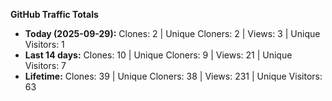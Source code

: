
**GitHub Traffic Totals**

- **Today (2025-09-29):** Clones: 2 | Unique Cloners: 2 | Views: 3 | Unique Visitors: 1
- **Last 14 days:** Clones: 10 | Unique Cloners: 9 | Views: 21 | Unique Visitors: 7
- **Lifetime:** Clones: 39 | Unique Cloners: 38 | Views: 231 | Unique Visitors: 63
